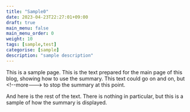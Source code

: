 ```yaml
---
title: "Sample0"
date: 2023-04-23T22:27:01+09:00
draft: true
main_menu: false
main_menu_order: 0
weight: 10
tags: [sample,test]
categorise: [sample]
description: "sample description"
---
```

This is a sample page.
This is the text prepared for the main page of this blog, showing how to use the summary.
This text could go on and on, but \<!\-\-more\-\--\> to stop the summary at this point.
<!--more-->
And here is the rest of the text.
There is nothing in particular, but this is a sample of how the summary is displayed.
